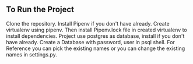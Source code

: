 ## To Run the Project
  Clone the repository.
  Install Pipenv if you don't have already.
  Create virtualenv using pipenv.
  Then install Pipenv.lock file in created virtualenv to install dependencies.
  Project use postgres as database, install if you don't have already. 
  Create a Database with password, user in psql shell. 
  For Reference you can pick the existing names or you can change the existing names in settings.py.
